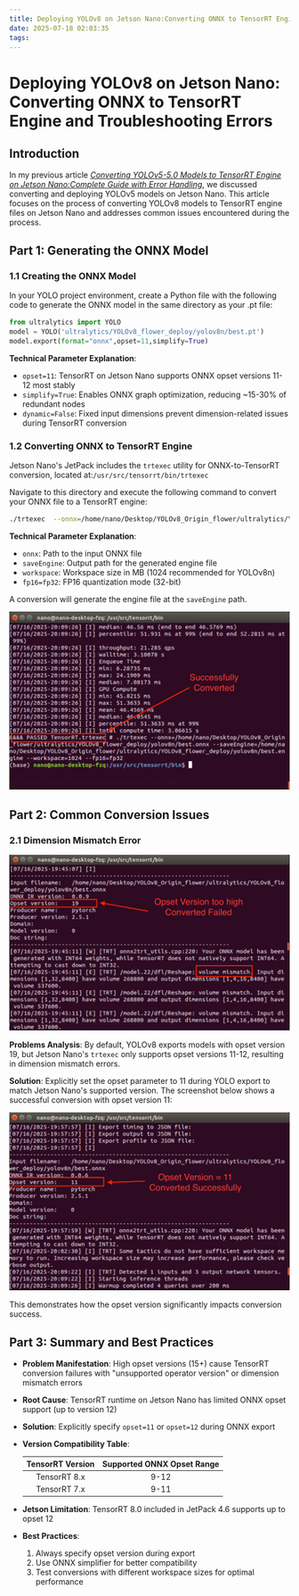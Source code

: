 ```yaml
---
title: Deploying YOLOv8 on Jetson Nano:Converting ONNX to TensorRT Engine and Troubleshooting Errors
date: 2025-07-18 02:03:35
tags:
---
```


# Deploying YOLOv8 on Jetson Nano: Converting ONNX to TensorRT Engine and Troubleshooting Errors

## Introduction

In my previous article [*Converting YOLOv5-5.0 Models to TensorRT Engine on Jetson Nano:Complete Guide with Error Handling*](https://aurora-fang.github.io/2025/04/04/Yolov5-pt2engine-on-jetson-nano/), we discussed converting and deploying YOLOv5 models on Jetson Nano. This article focuses on the process of converting YOLOv8 models to TensorRT engine files on Jetson Nano and addresses common issues encountered during the process.

## Part 1: Generating the ONNX Model

### 1.1 Creating the ONNX Model

In your YOLO project environment, create a Python file with the following code to generate the ONNX model in the same directory as your .pt file:

```python
from ultralytics import YOLO
model = YOLO('ultralytics/YOLOv8_flower_deploy/yolov8n/best.pt')
model.export(format="onnx",opset=11,simplify=True)
```

**Technical Parameter Explanation**:

- `opset=11`: TensorRT on Jetson Nano supports ONNX opset versions 11-12 most stably
- `simplify=True`: Enables ONNX graph optimization, reducing ~15-30% of redundant nodes
- `dynamic=False`: Fixed input dimensions prevent dimension-related issues during TensorRT conversion

### 1.2 Converting ONNX to TensorRT Engine

Jetson Nano's JetPack includes the `trtexec` utility for ONNX-to-TensorRT conversion, located at:`/usr/src/tensorrt/bin/trtexec`

Navigate to this directory and execute the following command to convert your ONNX file to a TensorRT engine:

```BASH
./trtexec  --onnx=/home/nano/Desktop/YOLOv8_Origin_flower/ultralytics/YOLOv8_flower_deploy/yolov8n/best.onnx --saveEngine=/home/nano/Desktop/YOLOv8_Origin_flower/ultralytics/YOLOv8_flower_deploy/yolov8n/best.engine --workspace=1024 --fp16=fp32
```

**Technical Parameter Explanation**:

- `onnx`: Path to the input ONNX file
- `saveEngine`: Output path for the generated engine file
- `workspace`: Workspace size in MB (1024 recommended for YOLOv8n)
- `fp16=fp32`: FP16 quantization mode (32-bit)

A  conversion will generate the engine file at the  `saveEngine` path.

![Converted Successfully](../images/Yolov8-pt2engine-on-jetson-nano/enginepassed.png)

## Part 2: Common Conversion Issues

### 2.1 Dimension Mismatch Error


![Conversion failed](../images/Yolov8-pt2engine-on-jetson-nano/convertfailed_opset19.png)

**Problems Analysis**:
By default, YOLOv8 exports models with opset version 19, but Jetson Nano's `trtexec` only supports opset versions 11-12, resulting in dimension mismatch errors.

**Solution**:
Explicitly set the opset parameter to 11 during YOLO export to match Jetson Nano's supported version.
The screenshot below shows a successful conversion with opset version 11:

![Converted Successfully](../images/Yolov8-pt2engine-on-jetson-nano/convertedsucc_opset11.png)

This demonstrates how the opset version significantly impacts conversion success.

## Part 3: Summary and Best Practices

- **Problem Manifestation**: High opset versions (15+) cause TensorRT conversion failures with "unsupported operator version" or dimension mismatch errors

- **Root Cause**: TensorRT runtime on Jetson Nano has limited ONNX opset support (up to version 12)

- **Solution**: Explicitly specify `opset=11` or `opset=12` during ONNX export

- **Version Compatibility Table**:

  | TensorRT Version | Supported ONNX Opset Range |
  | :--------------: | :------------------------: |
  |   TensorRT 8.x   |            9-12            |
  |   TensorRT 7.x   |            9-11            |

- **Jetson Limitation**: TensorRT 8.0 included in JetPack 4.6 supports up to opset 12

- **Best Practices**:

  1. Always specify opset version during export
  2. Use ONNX simplifier for better compatibility
  3. Test conversions with different workspace sizes for optimal performance